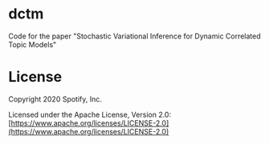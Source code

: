# dctm
Code for the paper "Stochastic Variational Inference for Dynamic Correlated Topic Models"

# License
Copyright 2020 Spotify, Inc.

Licensed under the Apache License, Version 2.0: [https://www.apache.org/licenses/LICENSE-2.0](https://www.apache.org/licenses/LICENSE-2.0)
